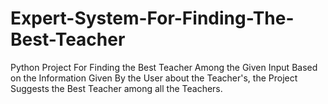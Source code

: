 # Expert-System-For-Finding-The-Best-Teacher
Python Project For Finding the Best Teacher Among the Given Input
Based on the Information Given By the User about the Teacher's, the Project Suggests the Best Teacher among all the Teachers.
